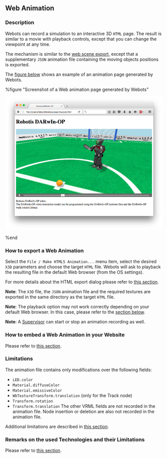 ## Web Animation

### Description

Webots can record a simulation to an interactive 3D `HTML` page.
The result is similar to a movie with playback controls, except that
you can change the viewpoint at any time.

The mechanism is similar to the [web scene export](web-scene.md),
except that a supplementary `JSON` animation file containing the moving objects positions is exported.

The [figure below](#screenshot-of-a-web-animation-page-generated-by-webots)
shows an example of an animation page generated by Webots.


%figure "Screenshot of a Web animation page generated by Webots"

![screenshot-web-animation.png](images/screenshot-web-animation.png)

%end


### How to export a Web Animation

Select the `File / Make HTML5 Animation...` menu item, select the desired `X3D` parameters and choose the target `HTML` file.
Webots will ask to playback the resulting file in the default Web browser (from the OS settings).

For more details about the HTML export dialog please refer to [this section](web-scene.md#how-to-export-a-web-scene).

**Note**:
The `X3D` file, the `JSON` animation file and the required textures are exported in the same directory as the target `HTML` file.

**Note**:
The playback option may not work correctly depending on your default Web browser.
In this case, please refer to the [section below](#remarks-on-the-used-technologies-and-their-limitations).

**Note**:
A [Supervisor](supervisor-programming.md) can start or stop an animation recording as well.


### How to embed a Web Animation in your Website

Please refer to [this section](web-scene.md#how-to-embed-a-web-scene-in-your-website).


### Limitations

The animation file contains only modifications over the following fields:
  - `LED.color`
  - `Material.diffuseColor`
  - `Material.emissiveColor`
  - `WbTextureTransform.translation` (only for the Track node)
  - `Transform.rotation`
  - `Transform.translation`
The other VRML fields are not recorded in the animation file.
Node insertion or deletion are also not recorded in the animation file.

Additional limitations are described in [this section](web-scene.md#limitations).


### Remarks on the used Technologies and their Limitations

Please refer to [this section](web-scene.md#remarks-on-the-used-technologies-and-their-limitations).
